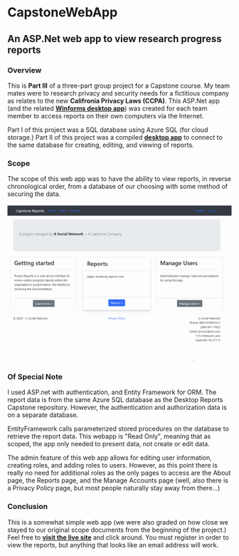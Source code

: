 # CapstoneWebApp

## An ASP.Net web app to view research progress reports

### Overview

This is **Part III** of a three-part group project for a Capstone course. My team mates were to research privacy and security needs for a fictitious company as relates to the new **Califronia Privacy Laws (CCPA)**. This ASP.Net app (and the related [**Winforms desktop app**](https://github.com/drobinson-sudo/DesktopReportsCapstone)) was created for each team member to access reports on their own computers via the Internet.

Part I of this project was a SQL database using Azure SQL (for cloud storage.) Part II of this project was a compiled [**desktop app**](https://github.com/drobinson-sudo/DesktopReportsCapstone) to connect to the same database for creating, editing, and viewing of reports.

### Scope

The scope of this web app was to have the ability to view reports, in reverse chronological order, from a database of our choosing with some method of securing the data.

![Animated GIF of Web App](Demo/capstone_webapp.gif)

### Of Special Note

I used ASP.net with authentication, and Entity Framework for ORM. The report data is from the same Azure SQL database as the Desktop Reports Capstone repository. However, the authentication and authorization data is on a separate database.  

EntityFramework calls parameterized stored procedures on the database to retrieve the report data. This webapp is "Read Only", meaning that as scoped, the app only needed to present data, not create or edit data. 

The admin feature of this web app allows for editing user information, creating roles, and adding roles to users. However, as this point there is really no need for additional roles as the only pages to access are the About page, the Reports page, and the Manage Accounts page (well, also there is a Privacy Policy page, but most people naturally stay away from there...)

### Conclusion

This is a somewhat simple web app (we were also graded on how close we stayed to our original scope documents from the beginning of the project.) Feel free to [**visit the live site**](https://capstonewebapp.azurewebsites.net/) and click around. You must register in order to view the reports, but anything that looks like an email address will work.
